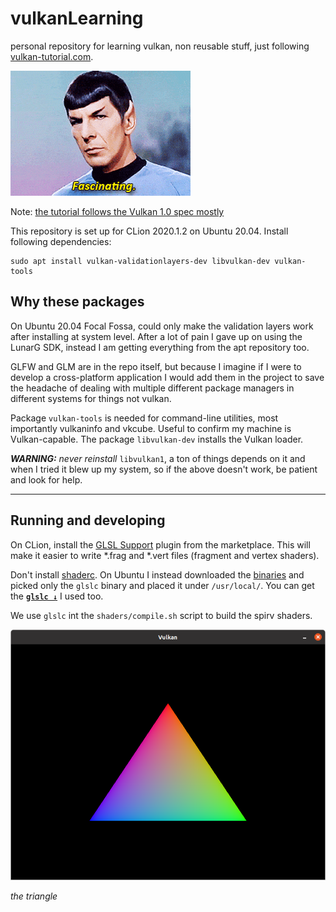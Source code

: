 # vulkanLearning
personal repository for learning vulkan, non reusable stuff, just following [vulkan-tutorial.com](https://vulkan-tutorial.com/).

![](images/spock.gif)

Note: [the tutorial follows the Vulkan 1.0 spec mostly](https://www.khronos.org/registry/vulkan/specs/1.0/html/)

This repository is set up for CLion 2020.1.2 on Ubuntu 20.04. Install following dependencies:

    sudo apt install vulkan-validationlayers-dev libvulkan-dev vulkan-tools
    
## Why these packages

On Ubuntu 20.04 Focal Fossa, could only make the validation layers work after installing at system level. 
After a lot of pain I gave up on using the LunarG SDK, instead I am getting everything from the apt repository too. 

GLFW and GLM are in the repo itself, but because I imagine if I were to develop a cross-platform application I would add them
in the project to save the headache of dealing with multiple different package managers in different systems for things 
not vulkan. 

Package `vulkan-tools` is needed for command-line utilities, most importantly vulkaninfo and vkcube. Useful to confirm my machine is Vulkan-capable.
The package `libvulkan-dev` installs the Vulkan loader.

***WARNING:*** *never reinstall* `libvulkan1`, a ton of things depends on it and when I tried it blew up my system, so if 
the above doesn't work, be patient and look for help.    

---

## Running and developing

On CLion, install the [GLSL Support](https://plugins.jetbrains.com/plugin/6993-glsl-support) plugin from the marketplace.
This will make it easier to write *.frag and *.vert files (fragment and vertex shaders).

Don't install [shaderc](https://github.com/google/shaderc). On Ubuntu I instead downloaded the [binaries](https://storage.googleapis.com/shaderc/badges/build_link_linux_clang_release.html)
and picked only the `glslc` binary and placed it under `/usr/local/`. You can get the  [**`glslc ↓`**](https://drive.google.com/uc?export=download&confirm=c8GS&id=1koFW-DJjkRWG5IMBVgz7rsDUaZRIWVyP)  I used too.

We use `glslc` int the `shaders/compile.sh` script to build the spirv shaders.

![](images/the_triangle.png)

*the triangle*

